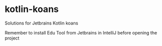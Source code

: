 # kotlin-koans
Solutions for Jetbrains Kotlin koans

Remember to install Edu Tool from Jetbrains in IntelliJ before opening the project
